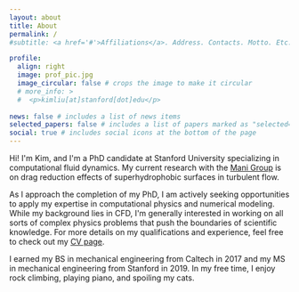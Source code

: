 ```yaml
---
layout: about
title: About
permalink: /
#subtitle: <a href='#'>Affiliations</a>. Address. Contacts. Motto. Etc.

profile:
  align: right
  image: prof_pic.jpg
  image_circular: false # crops the image to make it circular
  # more_info: >
  #  <p>kimliu[at]stanford[dot]edu</p>
        
news: false # includes a list of news items
selected_papers: false # includes a list of papers marked as "selected={true}"
social: true # includes social icons at the bottom of the page
---
```


Hi! I'm Kim, and I'm a PhD candidate at Stanford University specializing in computational fluid dynamics. My current research with the [Mani Group](https://manigroup.stanford.edu) is on drag reduction effects of superhydrophobic surfaces in turbulent flow.

As I approach the completion of my PhD, I am actively seeking opportunities to apply my expertise in computational physics and numerical modeling. While my background lies in CFD, I'm generally interested in working on all sorts of complex physics problems that push the boundaries of scientific knowledge. For more details on my qualifications and experience, feel free to check out my [CV page](https://kimbliu.github.io/cv/).

I earned my BS in mechanical engineering from Caltech in 2017 and my MS in mechanical engineering from Stanford in 2019. In my free time, I enjoy rock climbing, playing piano, and spoiling my cats.
